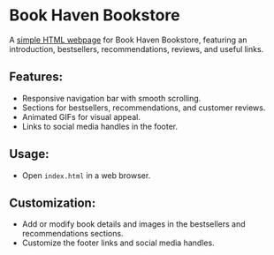 # Book Haven Bookstore

A [simple HTML webpage](https://unnati026.github.io/book-haven/) for Book Haven Bookstore, featuring an introduction, bestsellers, recommendations, reviews, and useful links.

## Features:
- Responsive navigation bar with smooth scrolling.
- Sections for bestsellers, recommendations, and customer reviews.
- Animated GIFs for visual appeal.
- Links to social media handles in the footer.

## Usage:
- Open `index.html` in a web browser.

## Customization:
- Add or modify book details and images in the bestsellers and recommendations sections.
- Customize the footer links and social media handles.
